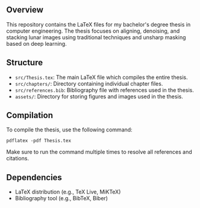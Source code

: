 ## Overview
This repository contains the LaTeX files for my bachelor's degree thesis in computer engineering. The thesis focuses on aligning, denoising, and stacking lunar images using traditional techniques and unsharp masking based on deep learning.

## Structure
- `src/Thesis.tex`: The main LaTeX file which compiles the entire thesis.
- `src/chapters/`: Directory containing individual chapter files.
- `src/references.bib`: Bibliography file with references used in the thesis.
- `assets/`: Directory for storing figures and images used in the thesis.

## Compilation
To compile the thesis, use the following command:
```
pdflatex -pdf Thesis.tex
```
Make sure to run the command multiple times to resolve all references and citations.

## Dependencies
- LaTeX distribution (e.g., TeX Live, MiKTeX)
- Bibliography tool (e.g., BibTeX, Biber)